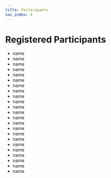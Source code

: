 ```yaml
---
title: Participants
nav_index: 4
---
```

# Registered Participants

- name
- name
- name
- name
- name
- name
- name
- name
- name
- name
- name
- name
- name
- name
- name
- name
- name
- name
- name
- name
- name
- name
- name
